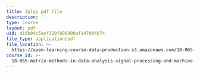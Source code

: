 ```yaml
---
title: 3play pdf file
description: ''
type: course
layout: pdf
uid: d16b04c5aef320f89090baf1470d4b74
file_type: application/pdf
file_location: >-
  https://open-learning-course-data-production.s3.amazonaws.com/18-065-matrix-methods-in-data-analysis-signal-processing-and-machine-learning-spring-2018/d16b04c5aef320f89090baf1470d4b74_d32WV1rKoVk.pdf
course_id: >-
  18-065-matrix-methods-in-data-analysis-signal-processing-and-machine-learning-spring-2018
---
```

